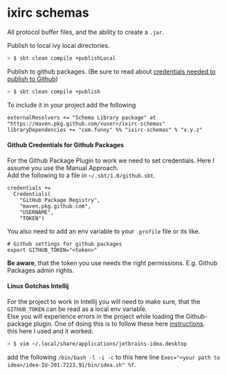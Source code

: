 # ixirc schemas
All protocol buffer files, and the ability to create a `.jar`.

Publish to local ivy local directories.

```bash
> $ sbt clean compile +publishLocal
```

Publish to github packages. (Be sure to read about [credentials needed to publish to Github](#github-credentials-for-github-packages))
```bash
> $ sbt clean compile +publish
```


To include it in your project add the following
```sbtshell
externalResolvers += "Schema Library package" at "https://maven.pkg.github.com/<user>/ixirc-schemas"
libraryDependencies += "com.funny" %% "ixirc-schemas" % "x.y.z"
```


#### Github Credentials for Github Packages
For the Github Package Plugin to work we need to set credentials. Here I assume you use the Manual Approach.  
Add the following to a file in `~/.sbt/1.0/github.sbt`. 
```text
credentials += 
  Credentials(
    "GitHub Package Registry",
    "maven.pkg.github.com",
    "USERNAME",
    "TOKEN")
```
You also need to add an env variable to your `.profile` file or its like.
```text
# Github settings for github packages
export GITHUB_TOKEN="<token>"
```
**Be aware**, that the token you use needs the right permissions. E.g. Github Packages admin rights.

#### Linux Gotchas Intellij
For the project to work in Intellij you will need to make sure, that the `GITHUB_TOKEN` can be read as a local env variable.  
Else you will experience errors in the project while loading the Github-package plugin. One of doing this is to follow these here [instructions](https://youtrack.jetbrains.com/issue/IDEABKL-7589).  
this here I used and it worked. 
```bash 
> $ vim ~/.local/share/applications/jetbrains-idea.desktop 
``` 
add the following `/bin/bash -l -i -c` to this here line `Exec="<your path to idea>/idea-IU-201.7223.91/bin/idea.sh" %f`.
